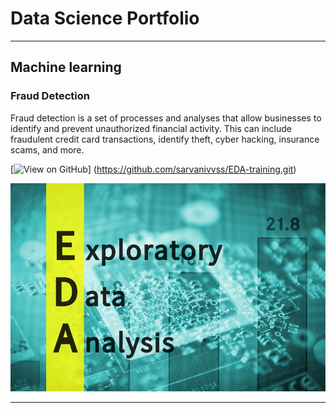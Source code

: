# Data Science Portfolio
---
## Machine learning

### Fraud Detection

Fraud detection is a set of processes and analyses that allow businesses to identify and prevent unauthorized financial activity. This can include fraudulent credit card transactions, identify theft, cyber hacking, insurance scams, and more.

[![View on GitHub](https://img.shields.io/badge/GitHub-View_on_GitHub-blue?logo=GitHub)]
(https://github.com/sarvanivvss/EDA-training.git)

<center><img src="assets/img/EDA.jpg"/></center>

---




